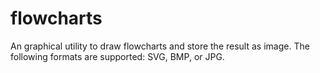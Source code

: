 # flowcharts
An graphical utility to draw flowcharts and store the result as image. The following formats are supported: SVG, BMP, or JPG.
